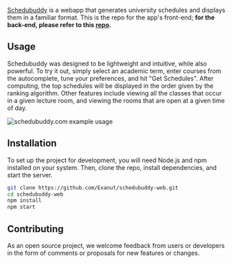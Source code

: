 [Schedubuddy](https://schedubuddy.com/) is a webapp that generates university schedules and displays them in a familiar format.
This is the repo for the app's front-end; **for the back-end, please refer to this [repo](https://github.com/Exanut/schedubuddy-server).**

## Usage

Schedubuddy was designed to be lightweight and intuitive, while also powerful.
To try it out, simply select an academic term, enter courses from the autocomplete, tune your preferences, and hit "Get Schedules".
After computing, the top schedules will be displayed in the order given by the ranking algorithm.
Other features include viewing all the classes that occur in a given lecture room, and viewing the rooms that are open at a given time of day.

![schedubuddy.com example usage](https://i.imgur.com/DHEnPTr.png)

## Installation

To set up the project for development, you will need Node.js and npm installed on your system.
Then, clone the repo, install dependencies, and start the server.
   ```bash
   git clone https://github.com/Exanut/schedubuddy-web.git
   cd schedubuddy-web
   npm install
   npm start
   ```

## Contributing

As an open source project, we welcome feedback from users or developers in the form of comments or proposals for new features or changes.
